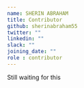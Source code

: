 ```yaml
---
name: SHERIN ABRAHAM
title: Contributor
github: sherinabraham55
twitter: ""
linkedin: ""
slack: ""
joining_date: ""
role : contributor
---
```


Still waiting for this
